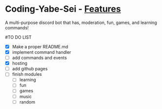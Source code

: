 # Coding-Yabe-Sei - [Features](https://Academy-Of-Animu.github.io/Coding-Yabe-Sei/)
A multi-purpose discord bot that has, moderation, fun, games, and learning commands!

#TO DO LIST

- [x] Make a proper README.md
- [x] implement command handler
- [ ] add commands and events
- [x] hosting
- [ ] add github pages
- [ ] finish modules
  - [ ] learning
  - [ ] fun
  - [ ] games
  - [ ] music
  - [ ] random
